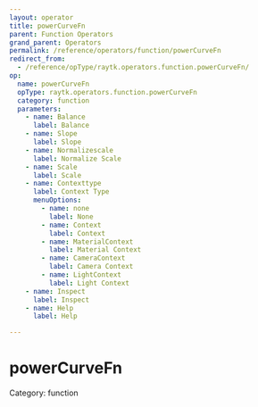 ```yaml
---
layout: operator
title: powerCurveFn
parent: Function Operators
grand_parent: Operators
permalink: /reference/operators/function/powerCurveFn
redirect_from:
  - /reference/opType/raytk.operators.function.powerCurveFn/
op:
  name: powerCurveFn
  opType: raytk.operators.function.powerCurveFn
  category: function
  parameters:
    - name: Balance
      label: Balance
    - name: Slope
      label: Slope
    - name: Normalizescale
      label: Normalize Scale
    - name: Scale
      label: Scale
    - name: Contexttype
      label: Context Type
      menuOptions:
        - name: none
          label: None
        - name: Context
          label: Context
        - name: MaterialContext
          label: Material Context
        - name: CameraContext
          label: Camera Context
        - name: LightContext
          label: Light Context
    - name: Inspect
      label: Inspect
    - name: Help
      label: Help

---
```


# powerCurveFn

Category: function

